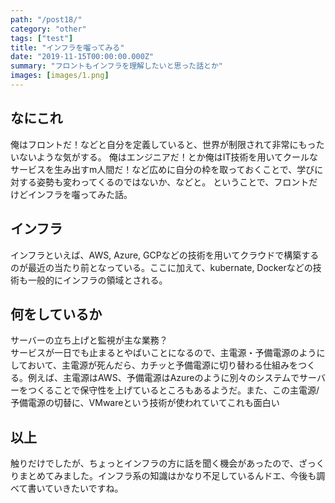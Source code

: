 ```yaml
---
path: "/post18/"
category: "other"
tags: ["test"]
title: "インフラを囓ってみる"
date: "2019-11-15T00:00:00.000Z"
summary: "フロントもインフラを理解したいと思った話とか"
images: [images/1.png]
---
```


## なにこれ

俺はフロントだ！などと自分を定義していると、世界が制限されて非常にもったいないような気がする。
俺はエンジニアだ！とか俺はIT技術を用いてクールなサービスを生み出すm人間だ！など広めに自分の枠を取っておくことで、学びに対する姿勢も変わってくるのではないか、などと。
ということで、フロントだけどインフラを囓ってみた話。

## インフラ

インフラといえば、AWS, Azure, GCPなどの技術を用いてクラウドで構築するのが最近の当たり前となっている。ここに加えて、kubernate, Dockerなどの技術も一般的にインフラの領域とされる。

## 何をしているか

サーバーの立ち上げと監視が主な業務？  
サービスが一日でも止まるとやばいことになるので、主電源・予備電源のようにしておいて、主電源が死んだら、カチッと予備電源に切り替わる仕組みをつくる。例えば、主電源はAWS、予備電源はAzureのように別々のシステムでサーバーをつくることで保守性を上げているところもあるようだ。また、この主電源/予備電源の切替に、VMwareという技術が使われていてこれも面白い

## 以上

触りだけでしたが、ちょっとインフラの方に話を聞く機会があったので、ざっくりまとめてみました。インフラ系の知識はかなり不足しているんドエ、今後も調べて書いていきたいですね。
